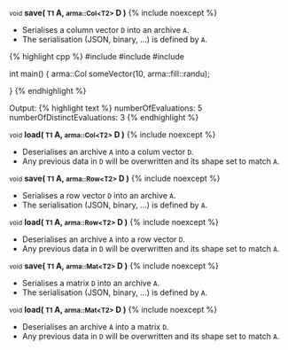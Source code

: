 <small>void</small> **save( <small>T1</small> A, <small>arma::Col&lt;T2&gt;</small> D )** {% include noexcept %}

- Serialises a column vector `D` into an archive `A`.
- The serialisation (JSON, binary, ...) is defined by `A`.

{% highlight cpp %}
#include <mantella>
#include <sstream>
#include <iostream>

int main() {
  arma::Col<double> someVector(10, arma::fill::randu);
  
  
  
  
}
{% endhighlight %}

Output:
{% highlight text %}
numberOfEvaluations: 5
numberOfDistinctEvaluations: 3
{% endhighlight %}

<small>void</small> **load( <small>T1</small> A, <small>arma::Col&lt;T2&gt;</small> D )** {% include noexcept %}

- Deserialises an archive `A` into a colum vector `D`.
- Any previous data in `D` will be overwritten and its shape set to match `A`.

<small>void</small> **save( <small>T1</small> A, <small>arma::Row&lt;T2&gt;</small> D )** {% include noexcept %}

- Serialises a row vector `D` into an archive `A`.
- The serialisation (JSON, binary, ...) is defined by `A`.

<small>void</small> **load( <small>T1</small> A, <small>arma::Row&lt;T2&gt;</small> D )** {% include noexcept %}

- Deserialises an archive `A` into a row vector `D`.
- Any previous data in `D` will be overwritten and its shape set to match `A`.

<small>void</small> **save( <small>T1</small> A, <small>arma::Mat&lt;T2&gt;</small> D )** {% include noexcept %}

- Serialises a matrix `D` into an archive `A`.
- The serialisation (JSON, binary, ...) is defined by `A`.

<small>void</small> **load( <small>T1</small> A, <small>arma::Mat&lt;T2&gt;</small> D )** {% include noexcept %}

- Deserialises an archive `A` into a matrix `D`.
- Any previous data in `D` will be overwritten and its shape set to match `A`.